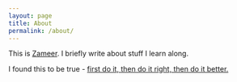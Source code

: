 ```yaml
---
layout: page
title: About
permalink: /about/
---
```


This is [Zameer](/hello-world/). I briefly write about stuff I learn along.

I found this to be true - [first do it, then do it right, then do it better.](http://addyosmani.com/blog/)

